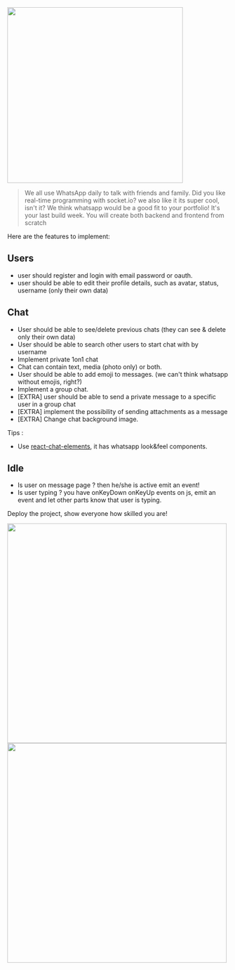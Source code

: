 <img src="https://assets.stickpng.com/images/580b57fcd9996e24bc43c543.png" width="400">

> We all use WhatsApp daily to talk with friends and family.
> Did you like real-time programming with socket.io? we also like it its super cool, isn't it?
> We think whatsapp would be a good fit to your portfolio!
> It's your last build week. You will create both backend and frontend from scratch

Here are the features to implement:

## Users

- user should register and login with email password or oauth.
- user should be able to edit their profile details, such as avatar, status, username (only their own data)

## Chat

- User should be able to see/delete previous chats (they can see & delete only their own data)
- User should be able to search other users to start chat with by username
- Implement private 1on1 chat
- Chat can contain text, media (photo only) or both.
- User should be able to add emoji to messages. (we can't think whatsapp without emojis, right?)
- Implement a group chat.
- [EXTRA] user should be able to send a private message to a specific user in a group chat
- [EXTRA] implement the possibility of sending attachments as a message
- [EXTRA] Change chat background image.

Tips :

- Use [react-chat-elements](https://www.npmjs.com/package/react-chat-elements), it has whatsapp look&feel components.

## Idle

- Is user on message page ? then he/she is active emit an event!
- Is user typing ? you have onKeyDown onKeyUp events on js, emit an event and let other parts know that user is typing.

Deploy the project, show everyone how skilled you are!

<img src="wp0.png" width="500px" />
<img src="wp1.png" width="500px" />
